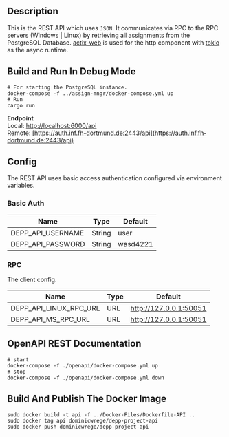 ## Description

This is the REST API which uses `JSON`. It communicates via RPC to the RPC servers (Windows | Linux) by retrieving all assignments from the PostgreSQL Database.
[actix-web](https://github.com/actix/actix-web) is used for the http component with [tokio](https://github.com/tokio-rs/tokio) as the async runtime.

## Build and Run In Debug Mode

```
# For starting the PostgreSQL instance.
docker-compose -f ../assign-mngr/docker-compose.yml up
# Run
cargo run
```

**Endpoint**  
Local:
[http://localhost:6000/api](http://localhost:6000/api)  
Remote:
[https://auth.inf.fh-dortmund.de:2443/api](https://auth.inf.fh-dortmund.de:2443/api)

## Config

The REST API uses basic access authentication configured via environment variables.

### Basic Auth

| Name              | Type   | Default  |
| ----------------- | ------ | -------- |
| DEPP_API_USERNAME | String | user     |
| DEPP_API_PASSWORD | String | wasd4221 |

### RPC

The client config.

| Name                   | Type | Default                |
| ---------------------- | ---- | ---------------------- |
| DEPP_API_LINUX_RPC_URL | URL  | http://127.0.0.1:50051 |
| DEPP_API_MS_RPC_URL    | URL  | http://127.0.0.1:50051 |

## OpenAPI REST Documentation

```
# start
docker-compose -f ./openapi/docker-compose.yml up
# stop
docker-compose -f ./openapi/docker-compose.yml down
```

## Build And Publish The Docker Image

```
sudo docker build -t api -f ../Docker-Files/Dockerfile-API ..
sudo docker tag api dominicwrege/depp-project-api
sudo docker push dominicwrege/depp-project-api
```
